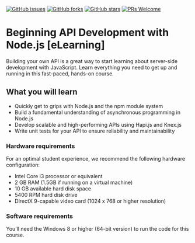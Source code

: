 [![GitHub issues](https://img.shields.io/github/issues/TrainingByPackt/Beginning-API-Development-with-Nodejs-eLearning.svg)](https://github.com/TrainingByPackt/Beginning-API-Development-with-Nodejs-eLearning/issues)
[![GitHub forks](https://img.shields.io/github/forks/TrainingByPackt/Beginning-API-Development-with-Nodejs-eLearning.svg)](https://github.com/TrainingByPackt/Beginning-API-Development-with-Nodejs-eLearning/network)
[![GitHub stars](https://img.shields.io/github/stars/TrainingByPackt/Beginning-API-Development-with-Nodejs-eLearning.svg)](https://github.com/TrainingByPackt/Beginning-API-Development-with-Nodejs-eLearning/stargazers)
[![PRs Welcome](https://img.shields.io/badge/PRs-welcome-brightgreen.svg)](https://github.com/TrainingByPackt/Beginning-API-Development-with-Nodejs-eLearning/pulls)



# Beginning API Development with Node.js [eLearning]
Building your own API is a great way to start learning about server-side development with JavaScript. Learn everything you need to get up and running in this fast-paced, hands-on course.

## What you will learn
* Quickly get to grips with Node.js and the npm module system
* Build a fundamental understanding of asynchronous programming in Node.js
* Develop scalable and high-performing APIs using Hapi.js and Knex.js
* Write unit tests for your API to ensure reliability and maintainability

### Hardware requirements
For an optimal student experience, we recommend the following hardware configuration:
* Intel Core i3 processor or equivalent
* 2 GB RAM (1.5GB if running on a virtual machine)
* 10 GB available hard disk space
* 5400 RPM hard disk drive
* DirectX 9-capable video card (1024 x 768 or higher resolution)

### Software requirements
You’ll need the Windows 8 or higher (64-bit version) to run the code for this course.
